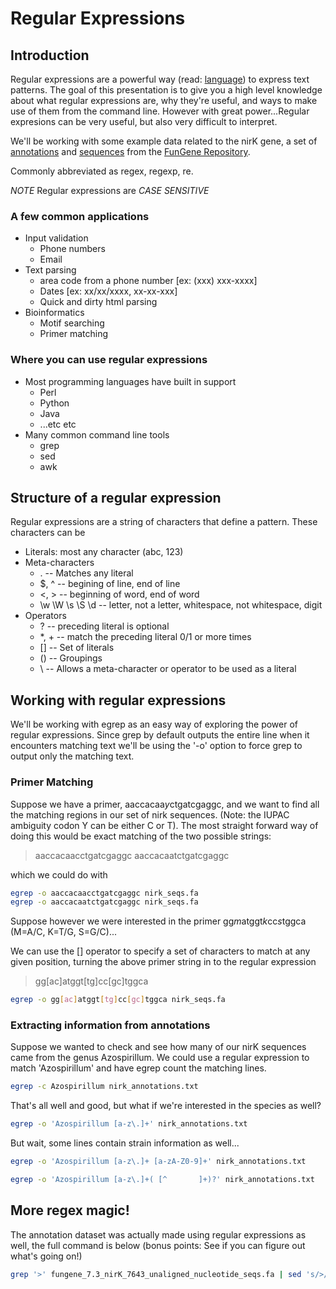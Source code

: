 # Regular Expressions

## Introduction
Regular expressions are a powerful way (read: [language](http://en.wikipedia.org/wiki/Regular_language)) to express text patterns.  The goal of this presentation is to give you a high level knowledge about what regular expressions are, why they're useful, and ways to make use of them from the command line.  However with great power...Regular expresions can be very useful, but also very difficult to interpret.

We'll be working with some example data related to the nirK gene, a set of [annotations](nirk_annotations.txt) and [sequences](nirk_seqs.fa) from the [FunGene Repository](http://fungene.cme.msu.edu).

Commonly abbreviated as regex, regexp, re.

*NOTE* Regular expressions are _CASE SENSITIVE_

### A few common applications
* Input validation
  * Phone numbers
  * Email
* Text parsing
  * area code from a phone number [ex: (xxx) xxx-xxxx]
  * Dates [ex: xx/xx/xxxx, xx-xx-xxx]
  * Quick and dirty html parsing
* Bioinformatics
  * Motif searching
  * Primer matching

### Where you can use regular expressions
* Most programming languages have built in support
  * Perl
  * Python
  * Java
  * ...etc etc
* Many common command line tools
  * grep
  * sed
  * awk

## Structure of a regular expression

Regular expressions are a string of characters that define a pattern.  These characters can be
* Literals: most any character (abc, 123)
* Meta-characters
  * . -- Matches any literal
  * $, ^ -- begining of line, end of line
  * <, > -- beginning of word, end of word
  * \w \W \s \S \d -- letter, not a letter, whitespace, not whitespace, digit
* Operators
  * ? -- preceding literal is optional
  * *, + -- match the preceding literal 0/1 or more times
  * [] -- Set of literals
  * () -- Groupings
  * \ -- Allows a meta-character or operator to be used as a literal

## Working with regular expressions

We'll be working with egrep as an easy way of exploring the power of regular expressions.  Since grep by default outputs the entire line when it encounters matching text we'll be using the '-o' option to force grep to output only the matching text.

### Primer Matching

Suppose we have a primer, aaccacaa*y*ctgatcgaggc, and we want to find all the matching regions in our set of nirk sequences.  (Note: the IUPAC ambiguity codon Y can be either C or T).  The most straight forward way of doing this would be exact matching of the two possible strings:
> aaccacaacctgatcgaggc
> aaccacaatctgatcgaggc

which we could do with

``` bash
egrep -o aaccacaacctgatcgaggc nirk_seqs.fa
egrep -o aaccacaatctgatcgaggc nirk_seqs.fa
```

Suppose however we were interested in the primer gg*m*atggt*k*cc*s*tggca (M=A/C, K=T/G, S=G/C)...

We can use the [] operator to specify a set of characters to match at any given position, turning the above primer string in to the regular expression

> gg[ac]atggt[tg]cc[gc]tggca

``` bash
egrep -o gg[ac]atggt[tg]cc[gc]tggca nirk_seqs.fa
```

### Extracting information from annotations

Suppose we wanted to check and see how many of our nirK sequences came from the genus Azospirillum.  We could use a regular expression to match 'Azospirillum' and have egrep count the matching lines.

``` bash 
egrep -c Azospirillum nirk_annotations.txt 
```

That's all well and good, but what if we're interested in the species as well?

``` bash
egrep -o 'Azospirillum [a-z\.]+' nirk_annotations.txt
```

But wait, some lines contain strain information as well...

``` bash
egrep -o 'Azospirillum [a-z\.]+ [a-zA-Z0-9]+' nirk_annotations.txt
```

``` bash
egrep -o 'Azospirillum [a-z\.]+( [^       ]+)?' nirk_annotations.txt
```

## More regex magic!

The annotation dataset was actually made using regular expressions as well, the full command is below (bonus points: See if you can figure out what's going on!)

``` bash
grep '>' fungene_7.3_nirK_7643_unaligned_nucleotide_seqs.fa | sed 's/>//g' | tr ',' '\t' | sed -E 's/[^a-zA-Z0-9][^=]+=([^      $]+)/   \1/g' > nirk_annotations.txt
```

